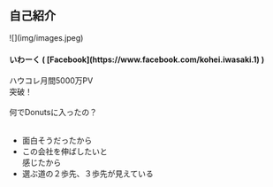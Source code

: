 ##  自己紹介

<div class="half left">
	![](img/images.jpeg)
</div>
<div class="half right">
	<h4 style="margin-top:20px;">いわーく ( [Facebook](https://www.facebook.com/kohei.iwasaki.1) )</h4>
	ハウコレ<y>月間5000万PV</y><br>突破！<br><br>
	何でDonutsに入ったの？<br><br>
	<ul>
		<li>面白そうだったから</li>
		<li>この会社を伸ばしたいと<br>感じたから</li>
		<li>選ぶ道の２歩先、３歩先が見えている</li>
	</ul>
</div>